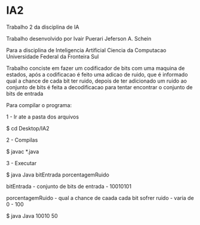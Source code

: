 # IA2
Trabalho 2 da disciplina de IA

Trabalho desenvolvido por 
Ivair Puerari
Jeferson A. Schein

Para a disciplina de Inteligencia Artificial
Ciencia da Computacao 
Universidade Federal da Fronteira Sul

Trabalho conciste em fazer um codificador de bits com uma maquina de estados,
após a codificacao é feito uma adicao de ruido, que é informado qual a chance de cada bit ter ruido,
depois de ter adicionado um ruido ao conjunto de bits
é feita a decodificacao para tentar encontrar o conjunto de bits de entrada

Para compilar o programa:

1 - Ir ate a pasta dos arquivos

$ cd Desktop/IA2

2 - Compilas

$ javac *.java

3 - Executar

$ java Java bitEntrada porcentagemRuido

bitEntrada - conjunto de bits de entrada - 10010101

porcentagemRuido - qual a chance de caada cada bit sofrer ruido - varia de 0 - 100

$ java Java 10010 50
